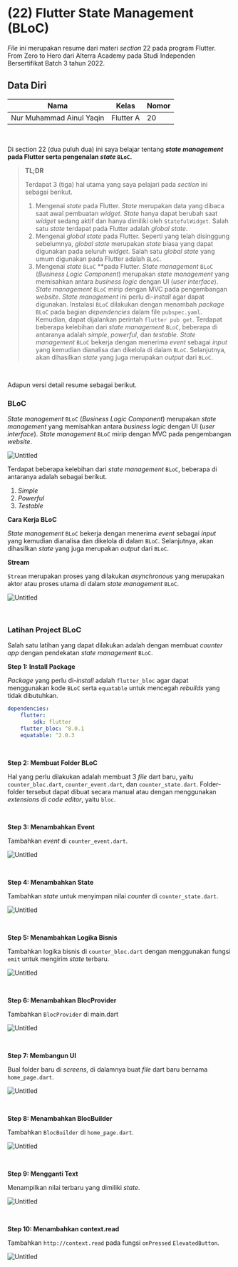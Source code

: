 # **(22) Flutter State Management (BLoC)**

*File* ini merupakan resume dari materi *section* 22 pada program Flutter. From Zero to Hero dari Alterra Academy pada Studi Independen Bersertifikat Batch 3 tahun 2022.

## **Data Diri**

| Nama                     | Kelas      | Nomor      |
|--------------------------|------------|------------|
| Nur Muhammad Ainul Yaqin | Flutter A  | 20         | 

</br>

Di section 22 (dua puluh dua) ini saya belajar tentang ***state management* pada Flutter serta pengenalan *state* `BLoC`.**

> **TL;DR**
> 
> Terdapat 3 (tiga) hal utama yang saya pelajari pada *section* ini sebagai berikut.
>
>1. Mengenai *state* pada Flutter. *State* merupakan data yang dibaca saat awal pembuatan *widget*. *State* hanya dapat berubah saat *widget* sedang aktif dan hanya dimiliki oleh `StatefulWidget`. Salah satu *state* terdapat pada Flutter adalah *global state*.
>2. Mengenai *global state* pada Flutter. Seperti yang telah disinggung sebelumnya, *global state* merupakan *state* biasa yang dapat digunakan pada seluruh *widget*. Salah satu *global state* yang umum digunakan pada Flutter adalah `BLoC`. 
>3. Mengenai *state* `BLoC` **pada Flutter. *State* *management* `BLoC` (*Business Logic Component*) merupakan *state management* yang memisahkan antara *business logic* dengan UI (*user interface*). *State management* `BLoC` mirip dengan MVC pada pengembangan *website*. *State management* ini perlu di-*install* agar dapat digunakan. Instalasi `BLoC` dilakukan dengan menambah *package* `BLoC` pada bagian *dependencies* dalam file `pubspec.yaml`. Kemudian, dapat dijalankan perintah `flutter pub get`. Terdapat beberapa kelebihan dari *state management* `BLoC`, beberapa di antaranya adalah *simple*, *powerful*, dan *testable*. *State management* `BLoC` bekerja dengan menerima *event* sebagai *input* yang kemudian dianalisa dan dikelola di dalam `BLoC`. Selanjutnya, akan dihasilkan *state* yang juga merupakan *output* dari `BLoC`.

</br>

Adapun versi detail resume sebagai berikut.

### **BLoC**

*State* *management* `BLoC` (*Business Logic Component*) merupakan *state management* yang memisahkan antara *business logic* dengan UI (*user interface*). *State management* `BLoC` mirip dengan MVC pada pengembangan *website*.

![Untitled](https://s3-us-west-2.amazonaws.com/secure.notion-static.com/de4066ef-fc33-4721-9c96-716e9fcc87cc/Untitled.png)

Terdapat beberapa kelebihan dari *state management* `BLoC`, beberapa di antaranya adalah sebagai berikut.

1. *Simple*
2. *Powerful*
3. *Testable*

**Cara Kerja BLoC**

*State management* `BLoC` bekerja dengan menerima *event* sebagai *input* yang kemudian dianalisa dan dikelola di dalam `BLoC`. Selanjutnya, akan dihasilkan *state* yang juga merupakan *output* dari `BLoC`.

**Stream**

`Stream` merupakan proses yang dilakukan *asynchronous* yang merupakan aktor atau proses utama di dalam *state management* `BLoC`.

![Untitled](https://s3-us-west-2.amazonaws.com/secure.notion-static.com/ebdebe0b-75c1-4d9d-86af-1b5780c21e3c/Untitled.png)

</br>

### **Latihan Project BLoC**

Salah satu latihan yang dapat dilakukan adalah dengan membuat *counter* *app* dengan pendekatan *state management* `BLoC`.

**Step 1: Install Package**

*Package* yang perlu di-*install* adalah `flutter_bloc` agar dapat menggunakan kode `BLoC` serta `equatable` untuk mencegah *rebuilds* yang tidak dibutuhkan.

```yaml
dependencies:
	flutter:
		sdk: flutter
	flutter_bloc: ^8.0.1
	equatable: ^2.0.3 
```

</br>


**Step 2: Membuat Folder BLoC**

Hal yang perlu dilakukan adalah membuat 3 *file* dart baru, yaitu `counter_bloc.dart`, `counter_event.dart`, dan `counter_state.dart`. Folder-folder tersebut dapat dibuat secara manual atau dengan menggunakan *extensions* di *code editor*, yaitu `bloc`.

</br>


**Step 3: Menambahkan Event**

Tambahkan *event* di `counter_event.dart`.

![Untitled](https://s3-us-west-2.amazonaws.com/secure.notion-static.com/3ef18710-f2fc-450e-97cf-20c332177129/Untitled.png)


</br>


**Step 4: Menambahkan State**

Tambahkan *state* untuk menyimpan nilai *counter* di `counter_state.dart`.

![Untitled](https://s3-us-west-2.amazonaws.com/secure.notion-static.com/17f81552-af78-49b1-a1e8-b6966d2d24d4/Untitled.png)

</br>


**Step 5: Menambahkan Logika Bisnis**

Tambahkan logika bisnis di `counter_bloc.dart` dengan menggunakan fungsi `emit` untuk mengirim *state* terbaru.

![Untitled](https://s3-us-west-2.amazonaws.com/secure.notion-static.com/78cab2cb-a03b-4c9d-bc02-1b696d57c788/Untitled.png)

</br>


**Step 6: Menambahkan BlocProvider**

Tambahkan `BlocProvider` di main.dart

![Untitled](https://s3-us-west-2.amazonaws.com/secure.notion-static.com/8a173de3-eb75-4cf4-9628-ba3a664746ed/Untitled.png)

</br>


**Step 7: Membangun UI**

Bual folder baru di *screens*, di dalamnya buat *file* dart baru bernama `home_page.dart`.

![Untitled](https://s3-us-west-2.amazonaws.com/secure.notion-static.com/d793f9d6-31a3-4517-a468-2049f1967dfa/Untitled.png)

</br>


**Step 8: Menambahkan BlocBuilder**

Tambahkan `BlocBuilder` di `home_page.dart`.

![Untitled](https://s3-us-west-2.amazonaws.com/secure.notion-static.com/b3311afe-97a3-4684-8d9f-73b7bc023692/Untitled.png)

</br>


**Step 9: Mengganti Text**

Menampilkan nilai terbaru yang dimiliki *state*.

![Untitled](https://s3-us-west-2.amazonaws.com/secure.notion-static.com/69a3a3ae-0645-4a44-a529-973e4f4a2da5/Untitled.png)

</br>


**Step 10: Menambahkan context.read**

Tambahkan `http://context.read` pada fungsi `onPressed` `ElevatedButton`.

![Untitled](https://s3-us-west-2.amazonaws.com/secure.notion-static.com/24543fc1-f00b-4218-aaa9-356e559c07fe/Untitled.png)